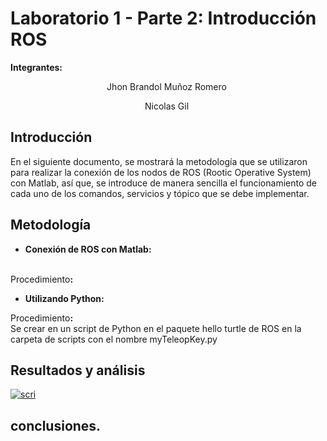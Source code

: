 # Laboratorio 1 - Parte 2: Introducción ROS
<p><strong>Integrantes: &nbsp;</strong></p>
<p style="text-align: center;"><span data-contrast="auto">Jhon Brandol Mu&ntilde;oz Romero</span><span data-ccp-props="{&quot;201341983&quot;:0,&quot;335559739&quot;:160,&quot;335559740&quot;:259}">&nbsp;</span></p>
<p style="text-align: center;"><span data-contrast="auto">Nicolas Gil</span><span data-ccp-props="{&quot;201341983&quot;:0,&quot;335559739&quot;:160,&quot;335559740&quot;:259}">&nbsp;</span></p>
<h2><strong>Introducci&oacute;n</strong></h2>
<p><span data-contrast="auto" xml:lang="ES-ES" lang="ES-ES" class="TextRun SCXW158323604 BCX0"><span class="NormalTextRun SCXW158323604 BCX0">En el siguiente documento, se mostrar&aacute; la metodolog&iacute;a que se utilizaron para realizar la conexi&oacute;n de los nodos de ROS (</span><span class="NormalTextRun SpellingErrorV2 SCXW158323604 BCX0">Rootic</span><span class="NormalTextRun SCXW158323604 BCX0"> Operative </span><span class="NormalTextRun SpellingErrorV2 SCXW158323604 BCX0">System</span><span class="NormalTextRun SCXW158323604 BCX0">) con Matlab, as&iacute; que, se introduce de manera sencilla el funcionamiento de cada uno de los comandos, servicios y t&oacute;pico que se debe implementar. </span></span><span class="EOP SCXW158323604 BCX0" data-ccp-props="{&quot;201341983&quot;:0,&quot;335559739&quot;:160,&quot;335559740&quot;:259}">&nbsp;</span></p>
<h2><strong></strong></h2>

<h2><strong>Metodologı́a</strong></h2>
<ul>
<li><strong>Conexi&oacute;n de ROS con Matlab:</strong><br /><br /></li>
</ul>
<p>Procedimiento<strong>:</strong></p>
<p><strong></strong></p>
<ul>
<li><strong>Utilizando Python: </strong></li>
</ul>
<p>Procedimiento<strong>:<br /></strong>Se crear en un script de Python en el paquete hello turtle de ROS en la carpeta de scripts con el nombre myTeleopKey.py<strong></strong></p>
<h2><strong>Resultados y&nbsp;</strong><strong>an&aacute;lisis&nbsp;</strong></h2>
<a href="https://ibb.co/80r83Xj"><img src="https://i.ibb.co/1Lr2Vb9/scri.png" alt="scri" border="0"></a>
<h2><strong>conclusiones.</strong></h2>
